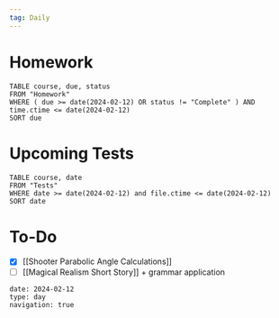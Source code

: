 ```yaml
---
tag: Daily
---
```

# Homework
```dataview
TABLE course, due, status
FROM "Homework" 
WHERE ( due >= date(2024-02-12) OR status != "Complete" ) AND time.ctime <= date(2024-02-12)
SORT due
```
# Upcoming Tests
```dataview
TABLE course, date
FROM "Tests" 
WHERE date >= date(2024-02-12) and file.ctime <= date(2024-02-12)
SORT date
```
# To-Do
- [x] [[Shooter Parabolic Angle Calculations]]
- [ ] [[Magical Realism Short Story]] + grammar application

```gEvent
date: 2024-02-12
type: day
navigation: true
```